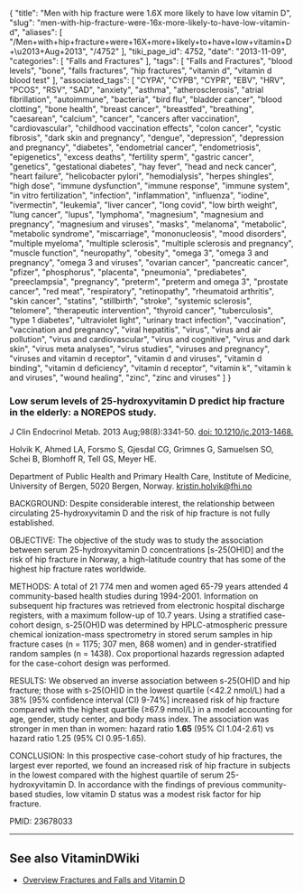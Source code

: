 {
    "title": "Men with hip fracture were 1.6X more likely to have low vitamin D",
    "slug": "men-with-hip-fracture-were-16x-more-likely-to-have-low-vitamin-d",
    "aliases": [
        "/Men+with+hip+fracture+were+16X+more+likely+to+have+low+vitamin+D+\u2013+Aug+2013",
        "/4752"
    ],
    "tiki_page_id": 4752,
    "date": "2013-11-09",
    "categories": [
        "Falls and Fractures"
    ],
    "tags": [
        "Falls and Fractures",
        "blood levels",
        "bone",
        "falls fractures",
        "hip fractures",
        "vitamin d",
        "vitamin d blood test"
    ],
    "associated_tags": [
        "CYPA",
        "CYPB",
        "CYPR",
        "EBV",
        "HRV",
        "PCOS",
        "RSV",
        "SAD",
        "anxiety",
        "asthma",
        "atherosclerosis",
        "atrial fibrillation",
        "autoimmune",
        "bacteria",
        "bird flu",
        "bladder cancer",
        "blood clotting",
        "bone health",
        "breast cancer",
        "breastfed",
        "breathing",
        "caesarean",
        "calcium",
        "cancer",
        "cancers after vaccination",
        "cardiovascular",
        "childhood vaccination effects",
        "colon cancer",
        "cystic fibrosis",
        "dark skin and pregnancy",
        "dengue",
        "depression",
        "depression and pregnancy",
        "diabetes",
        "endometrial cancer",
        "endometriosis",
        "epigenetics",
        "excess deaths",
        "fertility sperm",
        "gastric cancer",
        "genetics",
        "gestational diabetes",
        "hay fever",
        "head and neck cancer",
        "heart failure",
        "helicobacter pylori",
        "hemodialysis",
        "herpes shingles",
        "high dose",
        "immune dysfunction",
        "immune response",
        "immune system",
        "in vitro fertilization",
        "infection",
        "inflammation",
        "influenza",
        "iodine",
        "ivermectin",
        "leukemia",
        "liver cancer",
        "long covid",
        "low birth weight",
        "lung cancer",
        "lupus",
        "lymphoma",
        "magnesium",
        "magnesium and pregnancy",
        "magnesium and viruses",
        "masks",
        "melanoma",
        "metabolic",
        "metabolic syndrome",
        "miscarriage",
        "mononucleosis",
        "mood disorders",
        "multiple myeloma",
        "multiple sclerosis",
        "multiple sclerosis and pregnancy",
        "muscle function",
        "neuropathy",
        "obesity",
        "omega 3",
        "omega 3 and pregnancy",
        "omega 3 and viruses",
        "ovarian cancer",
        "pancreatic cancer",
        "pfizer",
        "phosphorus",
        "placenta",
        "pneumonia",
        "prediabetes",
        "preeclampsia",
        "pregnancy",
        "preterm",
        "preterm and omega 3",
        "prostate cancer",
        "red meat",
        "respiratory",
        "retinopathy",
        "rheumatoid arthritis",
        "skin cancer",
        "statins",
        "stillbirth",
        "stroke",
        "systemic sclerosis",
        "telomere",
        "therapeutic intervention",
        "thyroid cancer",
        "tuberculosis",
        "type 1 diabetes",
        "ultraviolet light",
        "urinary tract infection",
        "vaccination",
        "vaccination and pregnancy",
        "viral hepatitis",
        "virus",
        "virus and air pollution",
        "virus and cardiovascular",
        "virus and cognitive",
        "virus and dark skin",
        "virus meta analyses",
        "virus studies",
        "viruses and pregnancy",
        "viruses and vitamin d receptor",
        "vitamin d and viruses",
        "vitamin d binding",
        "vitamin d deficiency",
        "vitamin d receptor",
        "vitamin k",
        "vitamin k and viruses",
        "wound healing",
        "zinc",
        "zinc and viruses"
    ]
}


### Low serum levels of 25-hydroxyvitamin D predict hip fracture in the elderly: a NOREPOS study.

J Clin Endocrinol Metab. 2013 Aug;98(8):3341-50. [doi: 10.1210/jc.2013-1468.](https://doi.org/10.1210/jc.2013-1468.)

Holvik K, Ahmed LA, Forsmo S, Gjesdal CG, Grimnes G, Samuelsen SO, Schei B, Blomhoff R, Tell GS, Meyer HE.

Department of Public Health and Primary Health Care, Institute of Medicine, University of Bergen, 5020 Bergen, Norway. kristin.holvik@fhi.no

BACKGROUND: Despite considerable interest, the relationship between circulating 25-hydroxyvitamin D and the risk of hip fracture is not fully established.

OBJECTIVE: The objective of the study was to study the association between serum 25-hydroxyvitamin D concentrations <span>[s-25(OH)D]</span> and the risk of hip fracture in Norway, a high-latitude country that has some of the highest hip fracture rates worldwide.

METHODS: A total of 21 774 men and women aged 65-79 years attended 4 community-based health studies during 1994-2001. Information on subsequent hip fractures was retrieved from electronic hospital discharge registers, with a maximum follow-up of 10.7 years. Using a stratified case-cohort design, s-25(OH)D was determined by HPLC-atmospheric pressure chemical ionization-mass spectrometry in stored serum samples in hip fracture cases (n = 1175; 307 men, 868 women) and in gender-stratified random samples (n = 1438). Cox proportional hazards regression adapted for the case-cohort design was performed.

RESULTS: We observed an inverse association between s-25(OH)D and hip fracture; those with s-25(OH)D in the lowest quartile (<42.2 nmol/L) had a 38% <span>[95% confidence interval (CI) 9-74%]</span> increased risk of hip fracture compared with the highest quartile (≥67.9 nmol/L) in a model accounting for age, gender, study center, and body mass index. The association was stronger in men than in women: hazard ratio  **1.65**  (95% CI 1.04-2.61) vs hazard ratio 1.25 (95% CI 0.95-1.65).

CONCLUSION: In this prospective case-cohort study of hip fractures, the largest ever reported, we found an increased risk of hip fracture in subjects in the lowest compared with the highest quartile of serum 25-hydroxyvitamin D. In accordance with the findings of previous community-based studies, low vitamin D status was a modest risk factor for hip fracture.

PMID:     23678033

---

## See also VitaminDWiki

* [Overview Fractures and Falls and Vitamin D](/tags/overview-fractures-and-falls-and-vitamin-d.html)